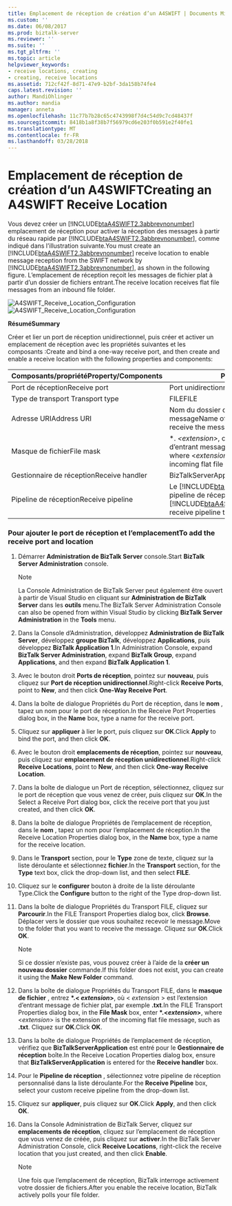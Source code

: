 ```yaml
---
title: Emplacement de réception de création d’un A4SWIFT | Documents Microsoft
ms.custom: ''
ms.date: 06/08/2017
ms.prod: biztalk-server
ms.reviewer: ''
ms.suite: ''
ms.tgt_pltfrm: ''
ms.topic: article
helpviewer_keywords:
- receive locations, creating
- creating, receive locations
ms.assetid: 712cf42f-8d71-47e9-b2bf-3da158b74fe4
caps.latest.revision: ''
author: MandiOhlinger
ms.author: mandia
manager: anneta
ms.openlocfilehash: 11c77b7b28c65c4743998f7d4c54d9c7cd48437f
ms.sourcegitcommit: 8418b1a8f38b7f56979cd6e203f0b591e2f40fe1
ms.translationtype: MT
ms.contentlocale: fr-FR
ms.lasthandoff: 03/28/2018
---
```

# <a name="creating-an-a4swift-receive-location"></a><span data-ttu-id="cf4e7-102">Emplacement de réception de création d’un A4SWIFT</span><span class="sxs-lookup"><span data-stu-id="cf4e7-102">Creating an A4SWIFT Receive Location</span></span>
<span data-ttu-id="cf4e7-103">Vous devez créer un [!INCLUDE[btaA4SWIFT2.3abbrevnonumber](../../includes/btaa4swift2-3abbrevnonumber-md.md)] emplacement de réception pour activer la réception des messages à partir du réseau rapide par [!INCLUDE[btaA4SWIFT2.3abbrevnonumber](../../includes/btaa4swift2-3abbrevnonumber-md.md)], comme indiqué dans l’illustration suivante.</span><span class="sxs-lookup"><span data-stu-id="cf4e7-103">You must create an [!INCLUDE[btaA4SWIFT2.3abbrevnonumber](../../includes/btaa4swift2-3abbrevnonumber-md.md)] receive location to enable message reception from the SWIFT network by [!INCLUDE[btaA4SWIFT2.3abbrevnonumber](../../includes/btaa4swift2-3abbrevnonumber-md.md)], as shown in the following figure.</span></span> <span data-ttu-id="cf4e7-104">L’emplacement de réception reçoit les messages de fichier plat à partir d’un dossier de fichiers entrant.</span><span class="sxs-lookup"><span data-stu-id="cf4e7-104">The receive location receives flat file messages from an inbound file folder.</span></span>  
  
 <span data-ttu-id="cf4e7-105">![](../../adapters-and-accelerators/accelerator-swift/media/a4swift-receive-location-configuration.gif "A4SWIFT_Receive_Location_Configuration")</span><span class="sxs-lookup"><span data-stu-id="cf4e7-105">![](../../adapters-and-accelerators/accelerator-swift/media/a4swift-receive-location-configuration.gif "A4SWIFT_Receive_Location_Configuration")</span></span>  
  
 <span data-ttu-id="cf4e7-106">**Résumé**</span><span class="sxs-lookup"><span data-stu-id="cf4e7-106">**Summary**</span></span>  
  
 <span data-ttu-id="cf4e7-107">Créer et lier un port de réception unidirectionnel, puis créer et activer un emplacement de réception avec les propriétés suivantes et les composants :</span><span class="sxs-lookup"><span data-stu-id="cf4e7-107">Create and bind a one-way receive port, and then create and enable a receive location with the following properties and components:</span></span>  
  
|<span data-ttu-id="cf4e7-108">Composants/propriété</span><span class="sxs-lookup"><span data-stu-id="cf4e7-108">Property/Components</span></span>|<span data-ttu-id="cf4e7-109">Paramètre</span><span class="sxs-lookup"><span data-stu-id="cf4e7-109">Setting</span></span>|  
|--------------------------|-------------|  
|<span data-ttu-id="cf4e7-110">Port de réception</span><span class="sxs-lookup"><span data-stu-id="cf4e7-110">Receive port</span></span>|<span data-ttu-id="cf4e7-111">Port unidirectionnel</span><span class="sxs-lookup"><span data-stu-id="cf4e7-111">One-way port</span></span>|  
|<span data-ttu-id="cf4e7-112">Type de transport </span><span class="sxs-lookup"><span data-stu-id="cf4e7-112">Transport type</span></span>|<span data-ttu-id="cf4e7-113">FILE</span><span class="sxs-lookup"><span data-stu-id="cf4e7-113">FILE</span></span>|  
|<span data-ttu-id="cf4e7-114">Adresse URI</span><span class="sxs-lookup"><span data-stu-id="cf4e7-114">Address URI</span></span>|<span data-ttu-id="cf4e7-115">Nom du dossier que vous souhaitez recevoir le message</span><span class="sxs-lookup"><span data-stu-id="cf4e7-115">Name of the folder that you want to receive the message</span></span>|  
|<span data-ttu-id="cf4e7-116">Masque de fichier</span><span class="sxs-lookup"><span data-stu-id="cf4e7-116">File mask</span></span>|<span data-ttu-id="cf4e7-117">\*.  *\<extension\>*, où \< *extension* \> est l’extension d’entrant message de fichier plat</span><span class="sxs-lookup"><span data-stu-id="cf4e7-117">\*.*\<extension\>*, where \<*extension*\> is the extension of the incoming flat file message</span></span>|  
|<span data-ttu-id="cf4e7-118">Gestionnaire de réception</span><span class="sxs-lookup"><span data-stu-id="cf4e7-118">Receive handler</span></span>|<span data-ttu-id="cf4e7-119">BizTalkServerApplication</span><span class="sxs-lookup"><span data-stu-id="cf4e7-119">BizTalkServerApplication</span></span>|  
|<span data-ttu-id="cf4e7-120">Pipeline de réception</span><span class="sxs-lookup"><span data-stu-id="cf4e7-120">Receive pipeline</span></span>|<span data-ttu-id="cf4e7-121">Le [!INCLUDE[btaA4SWIFT2.3abbrevnonumber](../../includes/btaa4swift2-3abbrevnonumber-md.md)] pipeline de réception qui vous avez créé</span><span class="sxs-lookup"><span data-stu-id="cf4e7-121">The [!INCLUDE[btaA4SWIFT2.3abbrevnonumber](../../includes/btaa4swift2-3abbrevnonumber-md.md)] receive pipeline that you created</span></span>|  
  
### <a name="to-add-the-receive-port-and-location"></a><span data-ttu-id="cf4e7-122">Pour ajouter le port de réception et l’emplacement</span><span class="sxs-lookup"><span data-stu-id="cf4e7-122">To add the receive port and location</span></span>  
  
1.  <span data-ttu-id="cf4e7-123">Démarrer **Administration de BizTalk Server** console.</span><span class="sxs-lookup"><span data-stu-id="cf4e7-123">Start **BizTalk Server Administration** console.</span></span>  
  
    > [!NOTE]
    >  <span data-ttu-id="cf4e7-124">La Console Administration de BizTalk Server peut également être ouvert à partir de Visual Studio en cliquant sur **Administration de BizTalk Server** dans les **outils** menu.</span><span class="sxs-lookup"><span data-stu-id="cf4e7-124">The BizTalk Server Administration Console can also be opened from within Visual Studio by clicking **BizTalk Server Administration** in the **Tools** menu.</span></span>  
  
2.  <span data-ttu-id="cf4e7-125">Dans la Console d’Administration, développez **Administration de BizTalk Server**, développez **groupe BizTalk**, développez **Applications**, puis développez **BizTalk Application 1**.</span><span class="sxs-lookup"><span data-stu-id="cf4e7-125">In Administration Console, expand **BizTalk Server Administration**, expand **BizTalk Group**, expand **Applications**, and then expand **BizTalk Application 1**.</span></span>  
  
3.  <span data-ttu-id="cf4e7-126">Avec le bouton droit **Ports de réception**, pointez sur **nouveau**, puis cliquez sur **Port de réception unidirectionnel**.</span><span class="sxs-lookup"><span data-stu-id="cf4e7-126">Right-click **Receive Ports**, point to **New**, and then click **One-Way Receive Port**.</span></span>  
  
4.  <span data-ttu-id="cf4e7-127">Dans la boîte de dialogue Propriétés du Port de réception, dans le **nom** , tapez un nom pour le port de réception.</span><span class="sxs-lookup"><span data-stu-id="cf4e7-127">In the Receive Port Properties dialog box, in the **Name** box, type a name for the receive port.</span></span>  
  
5.  <span data-ttu-id="cf4e7-128">Cliquez sur **appliquer** à lier le port, puis cliquez sur **OK**.</span><span class="sxs-lookup"><span data-stu-id="cf4e7-128">Click **Apply** to bind the port, and then click **OK**.</span></span>  
  
6.  <span data-ttu-id="cf4e7-129">Avec le bouton droit **emplacements de réception**, pointez sur **nouveau**, puis cliquez sur **emplacement de réception unidirectionnel**.</span><span class="sxs-lookup"><span data-stu-id="cf4e7-129">Right-click **Receive Locations**, point to **New**, and then click **One-way Receive Location**.</span></span>  
  
7.  <span data-ttu-id="cf4e7-130">Dans la boîte de dialogue un Port de réception, sélectionnez, cliquez sur le port de réception que vous venez de créer, puis cliquez sur **OK**.</span><span class="sxs-lookup"><span data-stu-id="cf4e7-130">In the Select a Receive Port dialog box, click the receive port that you just created, and then click **OK**.</span></span>  
  
8.  <span data-ttu-id="cf4e7-131">Dans la boîte de dialogue Propriétés de l’emplacement de réception, dans le **nom** , tapez un nom pour l’emplacement de réception.</span><span class="sxs-lookup"><span data-stu-id="cf4e7-131">In the Receive Location Properties dialog box, in the **Name** box, type a name for the receive location.</span></span>  
  
9. <span data-ttu-id="cf4e7-132">Dans le **Transport** section, pour le **Type** zone de texte, cliquez sur la liste déroulante et sélectionnez **fichier**.</span><span class="sxs-lookup"><span data-stu-id="cf4e7-132">In the **Transport** section, for the **Type** text box, click the drop-down list, and then select **FILE**.</span></span>  
  
10. <span data-ttu-id="cf4e7-133">Cliquez sur le **configurer** bouton à droite de la liste déroulante Type.</span><span class="sxs-lookup"><span data-stu-id="cf4e7-133">Click the **Configure** button to the right of the Type drop-down list.</span></span>  
  
11. <span data-ttu-id="cf4e7-134">Dans la boîte de dialogue Propriétés du Transport FILE, cliquez sur **Parcourir**.</span><span class="sxs-lookup"><span data-stu-id="cf4e7-134">In the FILE Transport Properties dialog box, click **Browse**.</span></span> <span data-ttu-id="cf4e7-135">Déplacer vers le dossier que vous souhaitez recevoir le message.</span><span class="sxs-lookup"><span data-stu-id="cf4e7-135">Move to the folder that you want to receive the message.</span></span> <span data-ttu-id="cf4e7-136">Cliquez sur **OK**.</span><span class="sxs-lookup"><span data-stu-id="cf4e7-136">Click **OK**.</span></span>  
  
    > [!NOTE]
    >  <span data-ttu-id="cf4e7-137">Si ce dossier n’existe pas, vous pouvez créer à l’aide de la **créer un nouveau dossier** commande.</span><span class="sxs-lookup"><span data-stu-id="cf4e7-137">If this folder does not exist, you can create it using the **Make New Folder** command.</span></span>  
  
12. <span data-ttu-id="cf4e7-138">Dans la boîte de dialogue Propriétés du Transport FILE, dans le **masque de fichier** , entrez  **\*.\< *extension*\>**, où \< *extension* \> est l’extension d’entrant message de fichier plat, par exemple **.txt**.</span><span class="sxs-lookup"><span data-stu-id="cf4e7-138">In the FILE Transport Properties dialog box, in the **File Mask** box, enter **\*.\<*extension*\>**, where \<*extension*\> is the extension of the incoming flat file message, such as **.txt**.</span></span> <span data-ttu-id="cf4e7-139">Cliquez sur **OK**.</span><span class="sxs-lookup"><span data-stu-id="cf4e7-139">Click **OK**.</span></span>  
  
13. <span data-ttu-id="cf4e7-140">Dans la boîte de dialogue Propriétés de l’emplacement de réception, vérifiez que **BizTalkServerApplication** est entré pour le **Gestionnaire de réception** boîte.</span><span class="sxs-lookup"><span data-stu-id="cf4e7-140">In the Receive Location Properties dialog box, ensure that **BizTalkServerApplication** is entered for the **Receive handler** box.</span></span>  
  
14. <span data-ttu-id="cf4e7-141">Pour le **Pipeline de réception** , sélectionnez votre pipeline de réception personnalisé dans la liste déroulante.</span><span class="sxs-lookup"><span data-stu-id="cf4e7-141">For the **Receive Pipeline** box, select your custom receive pipeline from the drop-down list.</span></span>  
  
15. <span data-ttu-id="cf4e7-142">Cliquez sur **appliquer**, puis cliquez sur **OK**.</span><span class="sxs-lookup"><span data-stu-id="cf4e7-142">Click **Apply**, and then click **OK**.</span></span>  
  
16. <span data-ttu-id="cf4e7-143">Dans la Console Administration de BizTalk Server, cliquez sur **emplacements de réception**, cliquez sur l’emplacement de réception que vous venez de créée, puis cliquez sur **activer**.</span><span class="sxs-lookup"><span data-stu-id="cf4e7-143">In the BizTalk Server Administration Console, click **Receive Locations**, right-click the receive location that you just created, and then click **Enable**.</span></span>  
  
    > [!NOTE]
    >  <span data-ttu-id="cf4e7-144">Une fois que l’emplacement de réception, BizTalk interroge activement votre dossier de fichiers.</span><span class="sxs-lookup"><span data-stu-id="cf4e7-144">After you enable the receive location, BizTalk actively polls your file folder.</span></span>
